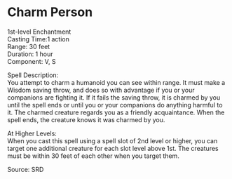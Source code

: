 # Charm Person
1st-level Enchantment<br>
Casting Time:1 action<br>
Range: 30 feet<br>
Duration: 1 hour<br>
Component: V, S

Spell Description:<br>
You attempt to charm a humanoid you can see within range. It must make a Wisdom saving throw, and does so with advantage if you or your companions are fighting it. If it fails the saving throw, it is charmed by you until the spell ends or until you or your companions do anything harmful to it. The charmed creature regards you as a friendly acquaintance. When the spell ends, the creature knows it was charmed by you.

At Higher Levels:<br>
When you cast this spell using a spell slot of 2nd level or higher, you can target one additional creature for each slot level above 1st. The creatures must be within 30 feet of each other when you target them.

Source: SRD